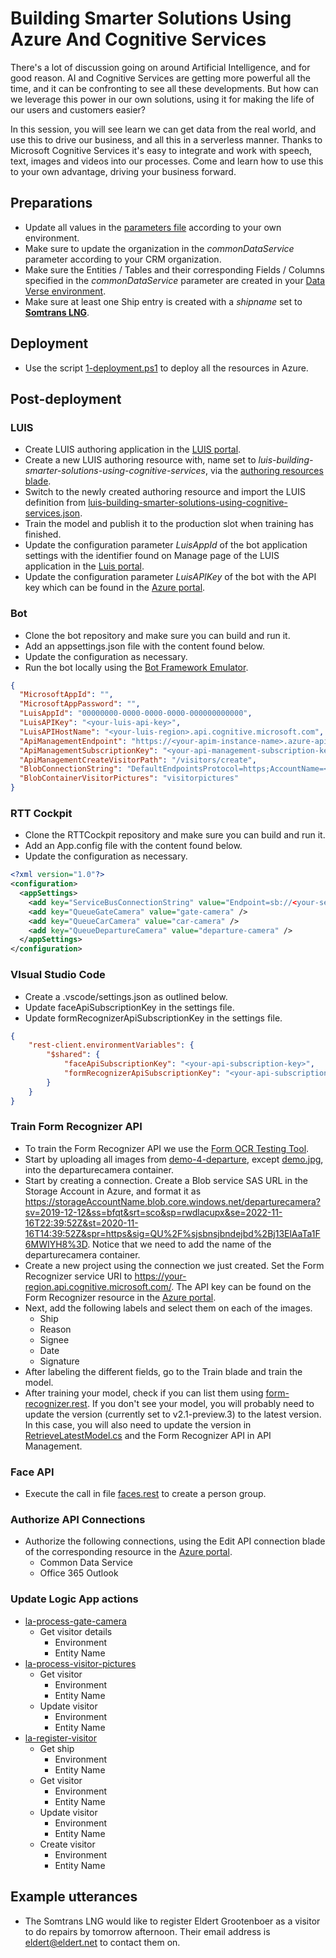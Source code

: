# Building Smarter Solutions Using Azure And Cognitive Services

There's a lot of discussion going on around Artificial Intelligence, and for good reason. AI and Cognitive Services are getting more powerful all the time, and it can be confronting to see all these developments. But how can we leverage this power in our own solutions, using it for making the life of our users and customers easier?

In this session, you will see learn we can get data from the real world, and use this to drive our business, and all this in a serverless manner. Thanks to Microsoft Cognitive Services it's easy to integrate and work with speech, text, images and videos into our processes. Come and learn how to use this to your own advantage, driving your business forward.

## Preparations

- Update all values in the [parameters file](./code/azuredeploy.parameters.json) according to your own environment.
- Make sure to update the organization in the _commonDataService_ parameter according to your CRM organization.
- Make sure the Entities / Tables and their corresponding Fields / Columns specified in the _commonDataService_ parameter are created in your [Data Verse environment](https://make.powerapps.com/environments/Default-f9c0f505-29be-470f-a3d0-3ebd6d384475/entities).
- Make sure at least one Ship entry is created with a _shipname_ set to [**Somtrans LNG**](https://org0b8d6c3a.crm4.dynamics.com/main.aspx?appid=b97be26c-c1d3-ea11-a813-000d3a2c8f71&cmdbar=true&forceUCI=1&navbar=on&newWindow=true&pagetype=entityrecord&etn=cr9d6_ship&id=b751dec2-af28-eb11-a813-000d3aa86129).

## Deployment

- Use the script [1-deployment.ps1](./code/iac/1-deployment.ps1) to deploy all the resources in Azure.

## Post-deployment

### LUIS

- Create LUIS authoring application in the [LUIS portal](https://eu.luis.ai).
- Create a new LUIS authoring resource with, name set to _luis-building-smarter-solutions-using-cognitive-services_, via the [authoring resources blade](https://eu.luis.ai/user/settings/authoringResources).
- Switch to the newly created authoring resource and import the LUIS definition from [luis-building-smarter-solutions-using-cognitive-services.json](./code/iac/cognitive-services/luis-models/luis-building-smarter-solutions-using-cognitive-services.json).
- Train the model and publish it to the production slot when training has finished.
- Update the configuration parameter _LuisAppId_ of the bot application settings with the identifier found on Manage page of the LUIS application in the [Luis portal](https://eu.luis.ai).
- Update the configuration parameter _LuisAPIKey_ of the bot with the API key which can be found in the [Azure portal](https://portal.azure.com).

### Bot

- Clone the bot repository and make sure you can build and run it.
- Add an appsettings.json file with the content found below.
- Update the configuration as necessary.
- Run the bot locally using the [Bot Framework Emulator](https://aka.ms/bot-framework-emulator-debug-with-emulator).

```json
{
  "MicrosoftAppId": "",
  "MicrosoftAppPassword": "",
  "LuisAppId": "00000000-0000-0000-0000-000000000000",
  "LuisAPIKey": "<your-luis-api-key>",
  "LuisAPIHostName": "<your-luis-region>.api.cognitive.microsoft.com",
  "ApiManagementEndpoint": "https://<your-apim-instance-name>.azure-api.net",
  "ApiManagementSubscriptionKey": "<your-api-management-subscription-key>",
  "ApiManagementCreateVisitorPath": "/visitors/create",
  "BlobConnectionString": "DefaultEndpointsProtocol=https;AccountName=<your-storage-account-name>;AccountKey=<your-storage-account-key>;EndpointSuffix=core.windows.net",
  "BlobContainerVisitorPictures": "visitorpictures"
}
```

### RTT Cockpit

- Clone the RTTCockpit repository and make sure you can build and run it.
- Add an App.config file with the content found below.
- Update the configuration as necessary.

```xml
<?xml version="1.0"?>
<configuration>
  <appSettings>
    <add key="ServiceBusConnectionString" value="Endpoint=sb://<your-service-bus-namespace>.servicebus.windows.net/;SharedAccessKeyName=RootManageSharedAccessKey;SharedAccessKey=<your-shared-access-key>" />
    <add key="QueueGateCamera" value="gate-camera" />
    <add key="QueueCarCamera" value="car-camera" />
    <add key="QueueDepartureCamera" value="departure-camera" />
  </appSettings>
</configuration>
```

### VIsual Studio Code

- Create a .vscode/settings.json as outlined below.
- Update faceApiSubscriptionKey in the settings file.
- Update formRecognizerApiSubscriptionKey in the settings file.

```json
{
    "rest-client.environmentVariables": {
        "$shared": {
            "faceApiSubscriptionKey": "<your-api-subscription-key>",
            "formRecognizerApiSubscriptionKey": "<your-api-subscription-key>"
        }
    }
}
```

### Train Form Recognizer API

- To train the Form Recognizer API we use the [Form OCR Testing Tool](https://fott-preview.azurewebsites.net/).
- Start by uploading all images from [demo-4-departure](./demo/demo-4-departure), except [demo.jpg](./demo/demo-4-departure/demo.jpg), into the departurecamera container.
- Start by creating a connection. Create a Blob service SAS URL in the Storage Account in Azure, and format it as <https://storageAccountName.blob.core.windows.net/departurecamera?sv=2019-12-12&ss=bfqt&srt=sco&sp=rwdlacupx&se=2022-11-16T22:39:52Z&st=2020-11-16T14:39:52Z&spr=https&sig=QU%2F%sjsbnsjbndejbd%2Bj13ElAaTa1F6MWIYH8%3D>. Notice that we need to add the name of the departurecamera container.
- Create a new project using the connection we just created. Set the Form Recognizer service URI to <https://your-region.api.cognitive.microsoft.com/>. The API key can be found on the Form Recognizer resource in the [Azure portal](https://portal.azure.com).
- Next, add the following labels and select them on each of the images.
  - Ship
  - Reason
  - Signee
  - Date
  - Signature
- After labeling the different fields, go to the Train blade and train the model.
- After training your model, check if you can list them using [form-recognizer.rest](./code/iac/rest-calls/form-recognizer.rest). If you don't see your model, you will probably need to update the version (currently set to v2.1-preview.3) to the latest version. In this case, you will also need to update the version in [RetrieveLatestModel.cs](./code/functions/retrieve-latest-model/RetrieveLatestModel.cs) and the Form Recognizer API in API Management.

### Face API

- Execute the call in file [faces.rest](./code/iac/rest-calls/faces.rest) to create a person group.

### Authorize API Connections

- Authorize the following connections, using the Edit API connection blade of the corresponding resource in the [Azure portal](https://portal.azure.com).
  - Common Data Service
  - Office 365 Outlook

### Update Logic App actions

- [la-process-gate-camera](./code/iac/logic-apps/la-process-gate-camera.json)
  - Get visitor details
    - Environment
    - Entity Name
- [la-process-visitor-pictures](./code/iac/logic-apps/la-process-visitor-pictures.json)
  - Get visitor
    - Environment
    - Entity Name
  - Update visitor
    - Environment
    - Entity Name
- [la-register-visitor](./code/iac/logic-apps/la-register-visitor.json)
  - Get ship
    - Environment
    - Entity Name
  - Get visitor
    - Environment
    - Entity Name
  - Update visitor
    - Environment
    - Entity Name
  - Create visitor
    - Environment
    - Entity Name

## Example utterances

- The Somtrans LNG would like to register Eldert Grootenboer as a visitor to do repairs by tomorrow afternoon. Their email address is eldert@eldert.net to contact them on.
